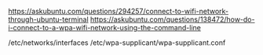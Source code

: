 
https://askubuntu.com/questions/294257/connect-to-wifi-network-through-ubuntu-terminal
https://askubuntu.com/questions/138472/how-do-i-connect-to-a-wpa-wifi-network-using-the-command-line

/etc/networks/interfaces
/etc/wpa-supplicant/wpa-supplicant.conf
